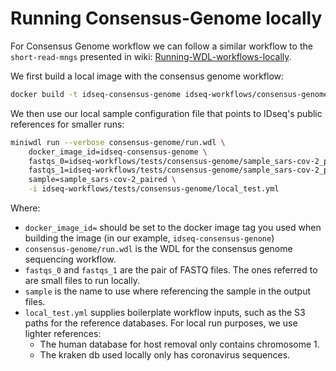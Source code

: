 # Running Consensus-Genome locally

For Consensus Genome workflow we can follow a similar workflow to the `short-read-mngs` presented in wiki: [Running-WDL-workflows-locally](https://github.com/chanzuckerberg/idseq-workflows/wiki/Running-WDL-workflows-locally).

We first build a local image with the consensus genome workflow:

```bash
docker build -t idseq-consensus-genome idseq-workflows/consensus-genome
```

We then use our local sample configuration file that points to IDseq's public references for smaller runs:

```bash
miniwdl run --verbose consensus-genome/run.wdl \
    docker_image_id=idseq-consensus-genome \
    fastqs_0=idseq-workflows/tests/consensus-genome/sample_sars-cov-2_paired_r1.fastq.gz \
    fastqs_1=idseq-workflows/tests/consensus-genome/sample_sars-cov-2_paired_r2.fastq.gz \
    sample=sample_sars-cov-2_paired \
    -i idseq-workflows/tests/consensus-genome/local_test.yml
```

Where:

* `docker_image_id=` should be set to the docker image tag you used when building the image (in our example, `idseq-consensus-genone`)
* `consensus-genome/run.wdl` is the WDL for the consensus genome sequencing workflow.
* `fastqs_0` and `fastqs_1` are the pair of FASTQ files. The ones referred to are small files to run locally.
* `sample` is the name to use where referencing the sample in the output files.
* `local_test.yml` supplies boilerplate workflow inputs, such as the S3 paths for the reference databases. For local run purposes, we use lighter references:
  * The human database for host removal only contains chromosome 1.
  * The kraken db used locally only has coronavirus sequences.
